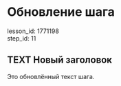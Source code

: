 # Обновление шага

lesson_id: 1771198  
step_id: 11

## TEXT Новый заголовок

Это обновлённый текст шага.